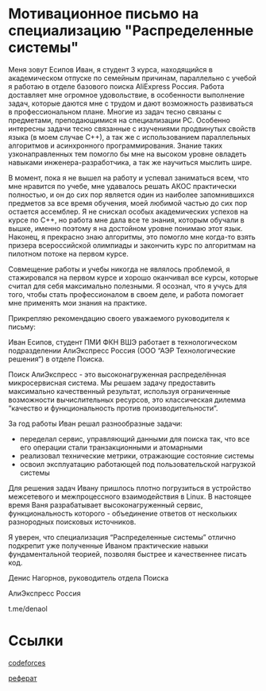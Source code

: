 # Мотивационное письмо на специализацию "Распределенные системы"


Меня зовут Есипов Иван, я студент 3 курса, находящийся в академическом отпуске по семейным причинам, параллельно с учебой я работаю в отделе базового поиска AliExpress Россия. Работа доставляет мне огромное удовольствие, в особенности выполнение задач, которые даются мне с трудом и дают возможность развиваться в профессиональном плане. Многие из задач тесно связаны с предметами, преподающимися на специализации РС. Особенно интересны задачи тесно связанные с изучениями продвинутых свойств языка (в моем случае С++), а так же с использованием параллельных алгоритмов и асинхронного программирования. Знание таких узконаправленных тем помогло бы мне на высоком уровне овладеть навыками инженера-разработчика, а так же научиться мыслить шире.
 
В момент, пока я не вышел на работу и успевал заниматься всем, что мне нравится по учебе, мне удавалось решать АКОС практически полностью, и он до сих пор является один из наиболее запомнившихся предметов за все время обучения, моей любимой частью до сих пор остается ассемблер. Я не снискал особых академических успехов на курсе по C++, но работа мне дала все те знания, которым обучали в вышке, именно поэтому я на достойном уровне понимаю этот язык. Наконец, я прекрасно знаю алгоритмы, это помогло мне когда-то взять призера всероссийской олимпиады и закончить курс по алгоритмам на пилотном потоке на первом курсе.
 
Совмещение работы и учебы никогда не являлось проблемой, я стажировался на первом курсе и хорошо оканчивал все курсы, которые считал для себя максимально полезными. Я осознал, что я учусь для того, чтобы стать профессионалом в своем деле, и работа помогает мне применять мои знания на практике.
 
Прикрепляю рекомендацию своего уважаемого руководителя к письму:
 
 
 
Иван Есипов, студент ПМИ ФКН ВШЭ работает в технологическом подразделении АлиЭкспресс Россия (ООО “АЭР Технологические решения“) в отделе Поиска.
 
Поиск АлиЭкспресс - это высоконагруженная распределённая микросервисная система. Мы решаем задачу предоставить максимально качественный результат, используя ограниченные возможности вычислительных ресурсов, это классическая дилемма “качество и функциональность против производительности“.
 
За год работы Иван решал разнообразные задачи:
- переделал сервис, управляющий данными для поиска так, что все его операции стали транзакционными и атомарными
- реализовал технические метрики, отражающие состояние системы
- освоил эксплуатацию работающей под пользовательской нагрузкой системы
 
Для решения задач Ивану пришлось плотно погрузиться в устройство межсетевого и межпроцессного взаимодействия в Linux. В настоящее время Ваня разрабатывает высоконагруженный сервис, функциональность которого - объединение ответов от нескольких разнородных поисковых источников.
 
Я уверен, что специализация “Распределенные системы” отлично подкрепит уже полученные Иваном практические навыки фундаментальной теорией, позволяя быстрее и качественнее писать код.
 
Денис Нагорнов, руководитель отдела Поиска

АлиЭкспресс Россия

t.me/denaol

# Ссылки

[codeforces](https://codeforces.com/profile/i.e)

[реферат](https://github.com/TheIvanYes/distsyst/blob/main/referat.md)
